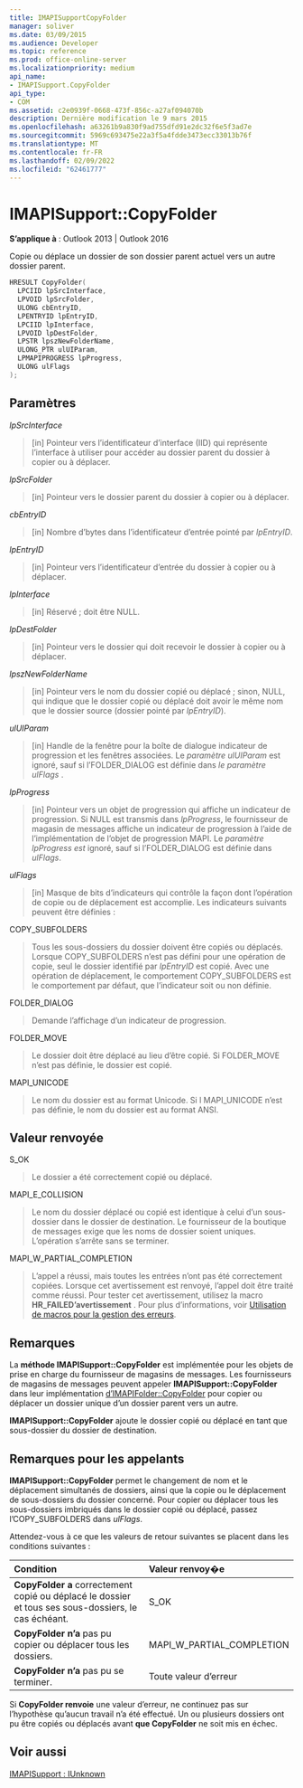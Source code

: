```yaml
---
title: IMAPISupportCopyFolder
manager: soliver
ms.date: 03/09/2015
ms.audience: Developer
ms.topic: reference
ms.prod: office-online-server
ms.localizationpriority: medium
api_name:
- IMAPISupport.CopyFolder
api_type:
- COM
ms.assetid: c2e0939f-0668-473f-856c-a27af094070b
description: Dernière modification le 9 mars 2015
ms.openlocfilehash: a63261b9a830f9ad755dfd91e2dc32f6e5f3ad7e
ms.sourcegitcommit: 5969c693475e22a3f5a4fdde3473ecc33013b76f
ms.translationtype: MT
ms.contentlocale: fr-FR
ms.lasthandoff: 02/09/2022
ms.locfileid: "62461777"
---
```

# <a name="imapisupportcopyfolder"></a>IMAPISupport::CopyFolder

  
  
**S’applique à** : Outlook 2013 | Outlook 2016 
  
Copie ou déplace un dossier de son dossier parent actuel vers un autre dossier parent.
  
```cpp
HRESULT CopyFolder(
  LPCIID lpSrcInterface,
  LPVOID lpSrcFolder,
  ULONG cbEntryID,
  LPENTRYID lpEntryID,
  LPCIID lpInterface,
  LPVOID lpDestFolder,
  LPSTR lpszNewFolderName,
  ULONG_PTR ulUIParam,
  LPMAPIPROGRESS lpProgress,
  ULONG ulFlags
);
```

## <a name="parameters"></a>Paramètres

 _lpSrcInterface_
  
> [in] Pointeur vers l’identificateur d’interface (IID) qui représente l’interface à utiliser pour accéder au dossier parent du dossier à copier ou à déplacer.
    
 _lpSrcFolder_
  
> [in] Pointeur vers le dossier parent du dossier à copier ou à déplacer. 
    
 _cbEntryID_
  
> [in] Nombre d’bytes dans l’identificateur d’entrée pointé par  _lpEntryID_.
    
 _lpEntryID_
  
> [in] Pointeur vers l’identificateur d’entrée du dossier à copier ou à déplacer. 
    
 _lpInterface_
  
> [in] Réservé ; doit être NULL.
    
 _lpDestFolder_
  
> [in] Pointeur vers le dossier qui doit recevoir le dossier à copier ou à déplacer.
    
 _lpszNewFolderName_
  
> [in] Pointeur vers le nom du dossier copié ou déplacé ; sinon, NULL, qui indique que le dossier copié ou déplacé doit avoir le même nom que le dossier source (dossier pointé par  _lpEntryID_).
    
 _ulUIParam_
  
> [in] Handle de la fenêtre pour la boîte de dialogue indicateur de progression et les fenêtres associées. Le  _paramètre ulUIParam_ est ignoré, sauf si l’FOLDER_DIALOG est définie dans _le paramètre ulFlags_ . 
    
 _lpProgress_
  
> [in] Pointeur vers un objet de progression qui affiche un indicateur de progression. Si NULL est transmis dans  _lpProgress_, le fournisseur de magasin de messages affiche un indicateur de progression à l’aide de l’implémentation de l’objet de progression MAPI. Le  _paramètre lpProgress est_ ignoré, sauf si l’FOLDER_DIALOG est définie dans  _ulFlags_.
    
 _ulFlags_
  
> [in] Masque de bits d’indicateurs qui contrôle la façon dont l’opération de copie ou de déplacement est accomplie. Les indicateurs suivants peuvent être définies :
    
COPY_SUBFOLDERS 
  
> Tous les sous-dossiers du dossier doivent être copiés ou déplacés. Lorsque COPY_SUBFOLDERS n’est pas défini pour une opération de copie, seul le dossier identifié par  _lpEntryID_ est copié. Avec une opération de déplacement, le comportement COPY_SUBFOLDERS est le comportement par défaut, que l’indicateur soit ou non définie. 
    
FOLDER_DIALOG 
  
> Demande l’affichage d’un indicateur de progression.
    
FOLDER_MOVE 
  
> Le dossier doit être déplacé au lieu d’être copié. Si FOLDER_MOVE n’est pas définie, le dossier est copié.
    
MAPI_UNICODE 
  
> Le nom du dossier est au format Unicode. Si l MAPI_UNICODE n’est pas définie, le nom du dossier est au format ANSI.
    
## <a name="return-value"></a>Valeur renvoyée

S_OK 
  
> Le dossier a été correctement copié ou déplacé.
    
MAPI_E_COLLISION 
  
> Le nom du dossier déplacé ou copié est identique à celui d’un sous-dossier dans le dossier de destination. Le fournisseur de la boutique de messages exige que les noms de dossier soient uniques. L’opération s’arrête sans se terminer.
    
MAPI_W_PARTIAL_COMPLETION 
  
> L’appel a réussi, mais toutes les entrées n’ont pas été correctement copiées. Lorsque cet avertissement est renvoyé, l’appel doit être traité comme réussi. Pour tester cet avertissement, utilisez la macro **HR_FAILED’avertissement** . Pour plus d’informations, voir [Utilisation de macros pour la gestion des erreurs](using-macros-for-error-handling.md).
    
## <a name="remarks"></a>Remarques

La **méthode IMAPISupport::CopyFolder** est implémentée pour les objets de prise en charge du fournisseur de magasins de messages. Les fournisseurs de magasins de messages peuvent appeler **IMAPISupport::CopyFolder** dans leur implémentation [d’IMAPIFolder::CopyFolder](imapifolder-copyfolder.md) pour copier ou déplacer un dossier unique d’un dossier parent vers un autre. 
  
 **IMAPISupport::CopyFolder** ajoute le dossier copié ou déplacé en tant que sous-dossier du dossier de destination. 
  
## <a name="notes-to-callers"></a>Remarques pour les appelants

 **IMAPISupport::CopyFolder** permet le changement de nom et le déplacement simultanés de dossiers, ainsi que la copie ou le déplacement de sous-dossiers du dossier concerné. Pour copier ou déplacer tous les sous-dossiers imbriqués dans le dossier copié ou déplacé, passez l’COPY_SUBFOLDERS dans  _ulFlags_. 
  
Attendez-vous à ce que les valeurs de retour suivantes se placent dans les conditions suivantes :
  
|**Condition**|**Valeur renvoy�e**|
|:-----|:-----|
|**CopyFolder a** correctement copié ou déplacé le dossier et tous ses sous-dossiers, le cas échéant.  <br/> |S_OK  <br/> |
|**CopyFolder n’a** pas pu copier ou déplacer tous les dossiers.  <br/> |MAPI_W_PARTIAL_COMPLETION  <br/> |
|**CopyFolder n’a** pas pu se terminer.  <br/> |Toute valeur d’erreur  <br/> |
   
Si **CopyFolder renvoie** une valeur d’erreur, ne continuez pas sur l’hypothèse qu’aucun travail n’a été effectué. Un ou plusieurs dossiers ont pu être copiés ou déplacés avant **que CopyFolder** ne soit mis en échec. 
  
## <a name="see-also"></a>Voir aussi



[IMAPISupport : IUnknown](imapisupportiunknown.md)

